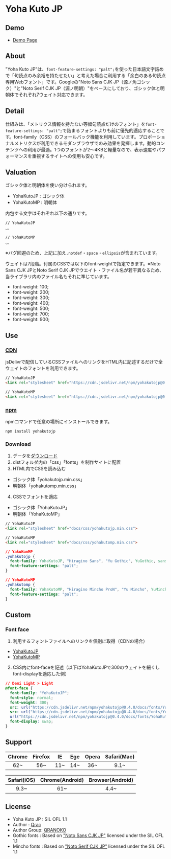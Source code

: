 # Yoha Kuto JP

## Demo

- [Demo Page][link-demo]

## About

"Yoha Kuto JP"は、`font-feature-settings: "palt";`を使った日本語文字詰めで「句読点のみ余裕を持たせたい」と考えた場合に利用する「余白のある句読点専用Webフォント」です。Googleの"Noto Sans CJK JP（源ノ角ゴシック）"と"Noto Serif CJK JP（源ノ明朝）"をベースにしており、ゴシック体と明朝体でそれぞれ7ウェイト対応できます。

## Detail

仕組みは、「メトリクス情報を持たない等幅句読点だけのフォント」を`font-feature-settings: "palt";`で詰まるフォントよりも前に優先的適応することです。font-family（CSS）のフォールバック機能を利用しています。プロポーショナルメトリクスが利用できるモダンブラウザでのみ効果を発揮します。動的コンテンツへの利用が最適。1つのフォントが2〜4KBと軽量なので、表示速度やパフォーマンスを重視するサイトへの使用も安心です。

## Valuation

ゴシック体と明朝体を使い分けられます。

- YohaKutoJP : ゴシック体
- YohaKutoMP : 明朝体

内包する文字はそれぞれ以下の通りです。

```
// YohaKutoJP
、。

// YohaKutoMP
、。
```

※バグ回避のため、上記に加え`.notdef`・`space`・`ellipsis`が含まれています。

ウェイトは7段階。付属のCSSでは以下のfont-weightで指定できます。※Noto Sans CJK JPとNoto Serif CJK JPでウエイト・ファイル名が若干異なるため、当ライブラリ内のファイル名もそれに準じています。

- font-weight: 100;
- font-weight: 200;
- font-weight: 300;
- font-weight: 400;
- font-weight: 500;
- font-weight: 700;
- font-weight: 900;

## Use

### [CDN][link-jsdelivr]

jsDelivrで配信しているCSSファイルへのリンクをHTML内に記述するだけで全ウェイトのフォントを利用できます。

```html
// YohaKutoJP
<link rel="stylesheet" href="https://cdn.jsdelivr.net/npm/yohakutojp@0.4.0/docs/css/yohakutojp.min.css">

// YohaKutoMP
<link rel="stylesheet" href="https://cdn.jsdelivr.net/npm/yohakutojp@0.4.0/docs/css/yohakutomp.min.css">
```

### [npm][link-npm]

npmコマンドで任意の場所にインストールできます。

```
npm install yohakutojp
```

### Download

1. データを[ダウンロード][link-download]
2. distフォルダ内の「css」「fonts」を制作サイトに配置
3. HTML内でCSSを読み込む
  - ゴシック体「yohakutojp.min.css」
  - 明朝体「yohakutomp.min.css」
4. CSSでフォントを適応
  - ゴシック体「YohaKutoJP」
  - 明朝体「YohaKutoMP」

```html
// YohaKutoJP
<link rel="stylesheet" href="docs/css/yohakutojp.min.css">

// YohaKutoMP
<link rel="stylesheet" href="docs/css/yohakutomp.min.css">
```

```css
// YakuHanMP
.yohakutojp {
  font-family: YohaKutoJP, "Hiragino Sans", "Yu Gothic", YuGothic, sans-serif;
  font-feature-settings: "palt";
}

// YohaKutoMP
.yohakutomp {
  font-family: YohaKutoMP, "Hiragino Mincho ProN", "Yu Mincho", YuMincho, serif;
  font-feature-settings: "palt";
}
```

## Custom

### Font face

1. 利用するフォントファイルへのリンクを個別に取得（CDNの場合）
  - [YohaKutoJP](https://cdn.jsdelivr.net/npm/yohakutojp@0.4.0/docs/fonts/YohaKutoJP/)
  - [YohaKutoMP](https://cdn.jsdelivr.net/npm/yohakutojp@0.4.0/docs/fonts/YohaKutoMP/)
2. CSS内にfont-faceを記述（以下はYohaKutoJPで300のウェイトを細くしfont-displayを適応した例）

```css
// Demi Light > Light
@font-face {
  font-family: "YohaKutoJP";
  font-style: normal;
  font-weight: 300;
  src: url("https://cdn.jsdelivr.net/npm/yohakutojp@0.4.0/docs/fonts/YohaKutoJP/YohaKutoJP-Light.eot");
  src: url("https://cdn.jsdelivr.net/npm/yohakutojp@0.4.0/docs/fonts/YohaKutoJP/YohaKutoJP-Light.woff2") format("woff2"),
  url("https://cdn.jsdelivr.net/npm/yohakutojp@0.4.0/docs/fonts/YohaKutoJP/YohaKutoJP-Light.woff") format("woff");
  font-display: swap;
}
```

## Support

| Chrome | Firefox | IE | Ege | Opera | Safari(Mac) |
|:------:|:------:|:------:|:------:|:------:|:------:|
| 62~ | 56~ | 11~ | 14~ | 36~ | 9.1~ |

| Safari(iOS) | Chrome(Android) | Browser(Android) |
|:------------:|:------------:|:------------:|
| 9.3~ | 61~ | 4.4~ |

## License

- Yoha Kuto JP : SIL OFL 1.1
- Author : [Qrac][link-twitter]
- Author Group: [QRANOKO][link-qranoko]
- Gothic fonts : Based on ["Noto Sans CJK JP"][link-notosans] licensed under the SIL OFL 1.1
- Mincho fonts : Based on ["Noto Serif CJK JP"][link-notoserif] licensed under the SIL OFL 1.1

[link-demo]:https://qrac.github.io/yohakutojp
[link-download]:https://github.com/qrac/yohakutojp/archive/master.zip
[link-npm]:https://www.npmjs.com/package/yohakutojp
[link-jsdelivr]:https://cdn.jsdelivr.net/npm/yohakutojp/
[link-notosans]:https://www.google.com/get/noto/#sans-jpan
[link-notoserif]:https://www.google.com/get/noto/#serif-jpan
[link-twitter]:https://twitter.com/Qrac_JP
[link-qranoko]:https://qranoko.jp